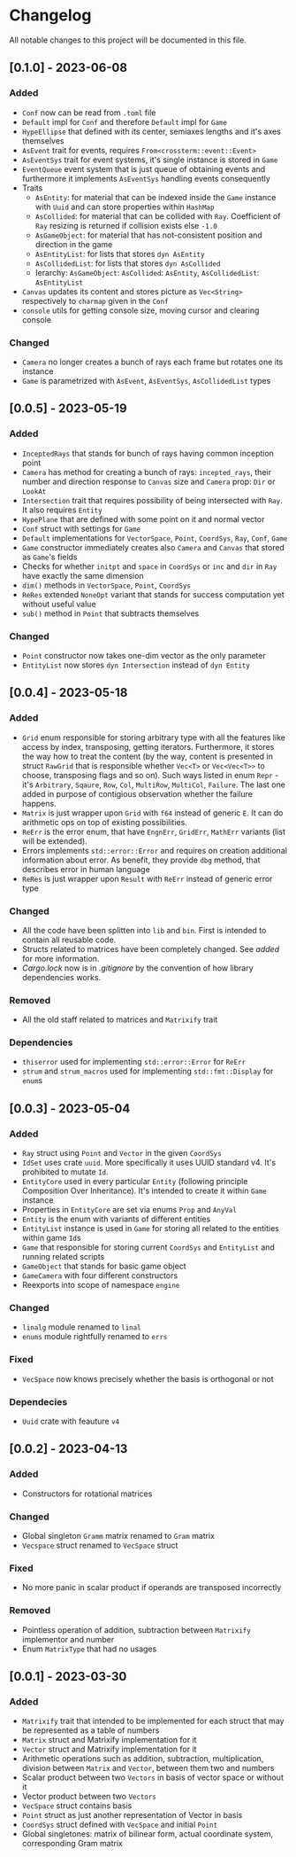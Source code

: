 # Changelog

All notable changes to this project will be documented in this file.


## [0.1.0] - 2023-06-08

### Added
- `Conf` now can be read from `.toml` file
- `Default` impl for `Conf` and therefore `Default` impl for `Game`
- `HypeEllipse` that defined with its center, semiaxes lengths and it's axes themselves
- `AsEvent` trait for events, requires `From<crossterm::event::Event>`
- `AsEventSys` trait for event systems, it's single instance is stored in `Game`
- `EventQueue` event system that is just queue of obtaining events and furthermore it implements `AsEventSys` handling events consequently
- Traits
  - `AsEntity`: for material that can be indexed inside the `Game` instance with `Uuid` and can store properties within `HashMap` 
  - `AsCollided`: for material that can be collided with `Ray`. Coefficient of `Ray` resizing is returned if collision exists else `-1.0`
  - `AsGameObject`: for material that has not-consistent position and direction in the game
  - `AsEntityList`: for lists that stores `dyn AsEntity`
  - `AsCollidedList`: for lists that stores `dyn AsCollided`
  - Ierarchy: `AsGameObject`: `AsCollided`: `AsEntity`, `AsCollidedList`: `AsEntityList`
- `Canvas` updates its content and stores picture as `Vec<String>` respectively to `charmap` given in the `Conf`
- `console` utils for getting console size, moving cursor and clearing console

### Changed
- `Camera` no longer creates a bunch of rays each frame but rotates one its instance
- `Game` is parametrized with `AsEvent`, `AsEventSys`, `AsCollidedList` types


## [0.0.5] - 2023-05-19

### Added
- `InceptedRays` that stands for bunch of rays having common inception point
- `Camera` has method for creating a bunch of rays: `incepted_rays`, their number and direction response to `Canvas` size and `Camera` prop: `Dir` or `LookAt`
- `Intersection` trait that requires possibility of being intersected with `Ray`. It also requires `Entity`
- `HypePlane` that are defined with some point on it and normal vector
- `Conf` struct with settings for `Game`
- `Default` implementations for `VectorSpace`, `Point`, `CoordSys`, `Ray`, `Conf`, `Game`
- `Game` constructor immediately creates also `Camera` and `Canvas` that stored as `Game`'s fields
- Checks for whether `initpt` and `space` in `CoordSys` or `inc` and `dir` in `Ray` have exactly the same dimension
- `dim()` methods in `VectorSpace`, `Point`, `CoordSys`
- `ReRes` extended `NoneOpt` variant that stands for success computation yet without useful value
- `sub()` method in `Point` that subtracts themselves

### Changed
- `Point` constructor now takes one-dim vector as the only parameter
- `EntityList` now stores `dyn Intersection` instead of `dyn Entity`


## [0.0.4] - 2023-05-18

### Added
- `Grid` enum responsible for storing arbitrary type with all the features like access by index, transposing, 
getting iterators. Furthermore, it stores the way how to treat the content (by the way, content is presented in 
struct `RawGrid` that is responsible whether `Vec<T>` or `Vec<Vec<T>>` to choose, transposing flags and so on). Such ways
listed in enum `Repr` - it's `Arbitrary`, `Sqaure`, `Row`, `Col`, `MultiRow`, `MultiCol`, `Failure`. The last one added in purpose
of contigious observation whether the failure happens.
- `Matrix` is just wrapper upon `Grid` with `f64` instead of generic `E`. It can do arithmetic ops on top of existing possibilities.
- `ReErr` is the error enum, that have `EngnErr`, `GridErr`, `MathErr` variants (list will be extended).
- Errors implements `std::error::Error` and requires on creation additional information about error. As benefit, they provide `dbg`
method, that describes error in human language
- `ReRes` is just wrapper upon `Result` with `ReErr` instead of generic error type

### Changed
- All the code have been splitten into `lib` and `bin`. First is intended to contain all reusable code.
- Structs related to matrices have been completely changed. See *added* for more information.
- _Cargo.lock_ now is in _.gitignore_ by the convention of how library dependencies works.

### Removed
- All the old staff related to matrices and `Matrixify` trait

### Dependencies
- `thiserror` used for implementing `std::error::Error` for `ReErr`
- `strum` and `strum_macros` used for implementing `std::fmt::Display` for `enum`s


## [0.0.3] - 2023-05-04

### Added
- `Ray` struct using `Point` and `Vector` in the given `CoordSys`
- `IdSet` uses crate `uuid`. More specifically it uses UUID standard v4. It's prohibited to mutate `Id`. 
- `EntityCore` used in every particular `Entity` (following principle Composition Over Inheritance).
It's intended to create it within `Game` instance
- Properties in `EntityCore` are set via enums `Prop` and `AnyVal`
- `Entity` is the enum with variants of different entities
- `EntityList` instance is used in `Game` for storing all related to the entities within game `Id`s 
- `Game` that responsible for storing current `CoordSys` and `EntityList` and running related scripts
- `GameObject` that stands for basic game object
- `GameCamera` with four different constructors
- Reexports into scope of namespace `engine`

### Changed
- `linalg` module renamed to `linal`
- `enums` module rightfully renamed to `errs`

### Fixed
- `VecSpace` now knows precisely whether the basis is orthogonal or not

### Dependecies
- `Uuid` crate with feauture `v4`


## [0.0.2] - 2023-04-13

### Added
- Constructors for rotational matrices

### Changed
- Global singleton ```Gramm``` matrix renamed to ```Gram``` matrix
- ```Vecspace``` struct renamed to ```VecSpace``` struct

### Fixed
- No more panic in scalar product if operands are transposed incorrectly

### Removed
- Pointless operation of addition, subtraction between ```Matrixify``` implementor and number
- Enum ```MatrixType``` that had no usages


## [0.0.1] - 2023-03-30

### Added

- ```Matrixify``` trait that intended to be implemented for each struct
that may be represented as a table of numbers
- ```Matrix``` struct and Matrixify implementation for it
- ```Vector``` struct and Matrixify implementation for it
- Arithmetic operations such as addition, subtraсtion, multiplication,
division between ```Matrix``` and ```Vector```, between them two and numbers
- Scalar product between two ```Vectors``` in basis of vector space or without it
- Vector product between two ```Vectors```
- ```VecSpace``` struct contains basis
- ```Point``` struct as just another representation of Vector in basis
- ```CoordSys``` struct defined with ```VecSpace``` and initial ```Point```
- Global singletones: matrix of bilinear form, actual coordinate system,
corresponding Gram matrix